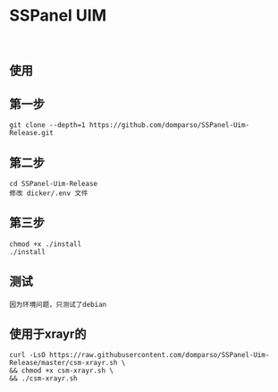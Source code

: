 <h1>SSPanel UIM</h1>

<br/>




## 使用

## 第一步
	git clone --depth=1 https://github.com/domparso/SSPanel-Uim-Release.git

## 第二步
	cd SSPanel-Uim-Release
	修改 dicker/.env 文件


## 第三步
	chmod +x ./install
	./install

## 测试
	因为环境问题，只测试了debian

## 使用于xrayr的 
	curl -LsO https://raw.githubusercontent.com/domparso/SSPanel-Uim-Release/master/csm-xrayr.sh \
	&& chmod +x csm-xrayr.sh \
	&& ./csm-xrayr.sh